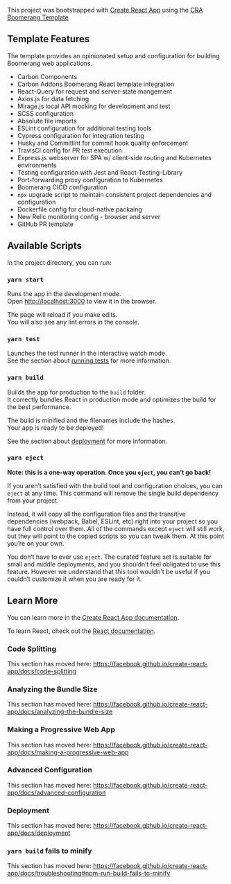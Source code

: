 This project was bootstrapped with [Create React App](https://github.com/facebook/create-react-app) using the [CRA Boomerang Template](https://github.com/boomerang-io/webapp-packages/tree/feature-cra-boomerang-template/packages/cra-template-boomerang)

## Template Features

The template provides an opinionated setup and configuration for building Boomerang web applications.

- Carbon Components
- Carbon Addons Boomerang React template integration
- React-Query for request and server-state mangement
- Axios.js for data fetching
- Mirage.js local API mocking for development and test
- SCSS configuration
- Absolute file imports
- ESLint configuration for additional testing tools
- Cypress configuration for integration testing
- Husky and Commitlint for commit hook quality enforcement
- TravisCI config for PR test execution
- Express.js webserver for SPA w/ client-side routing and Kubernetes environments
- Testing configuration with Jest and React-Testing-Library
- Port-forwarding proxy configuration to Kubernetes
- Boomerang CICD configuration
- `npx` upgrade script to maintain consistent project dependencies and configuration
- Dockerfile config for cloud-native packaing
- New Relic monitoring config - browser and server
- GitHub PR template

## Available Scripts

In the project directory, you can run:

### `yarn start`

Runs the app in the development mode.<br />
Open [http://localhost:3000](http://localhost:3000) to view it in the browser.

The page will reload if you make edits.<br />
You will also see any lint errors in the console.

### `yarn test`

Launches the test runner in the interactive watch mode.<br />
See the section about [running tests](https://facebook.github.io/create-react-app/docs/running-tests) for more information.

### `yarn build`

Builds the app for production to the `build` folder.<br />
It correctly bundles React in production mode and optimizes the build for the best performance.

The build is minified and the filenames include the hashes.<br />
Your app is ready to be deployed!

See the section about [deployment](https://facebook.github.io/create-react-app/docs/deployment) for more information.

### `yarn eject`

**Note: this is a one-way operation. Once you `eject`, you can’t go back!**

If you aren’t satisfied with the build tool and configuration choices, you can `eject` at any time. This command will remove the single build dependency from your project.

Instead, it will copy all the configuration files and the transitive dependencies (webpack, Babel, ESLint, etc) right into your project so you have full control over them. All of the commands except `eject` will still work, but they will point to the copied scripts so you can tweak them. At this point you’re on your own.

You don’t have to ever use `eject`. The curated feature set is suitable for small and middle deployments, and you shouldn’t feel obligated to use this feature. However we understand that this tool wouldn’t be useful if you couldn’t customize it when you are ready for it.

## Learn More

You can learn more in the [Create React App documentation](https://facebook.github.io/create-react-app/docs/getting-started).

To learn React, check out the [React documentation](https://reactjs.org/).

### Code Splitting

This section has moved here: https://facebook.github.io/create-react-app/docs/code-splitting

### Analyzing the Bundle Size

This section has moved here: https://facebook.github.io/create-react-app/docs/analyzing-the-bundle-size

### Making a Progressive Web App

This section has moved here: https://facebook.github.io/create-react-app/docs/making-a-progressive-web-app

### Advanced Configuration

This section has moved here: https://facebook.github.io/create-react-app/docs/advanced-configuration

### Deployment

This section has moved here: https://facebook.github.io/create-react-app/docs/deployment

### `yarn build` fails to minify

This section has moved here: https://facebook.github.io/create-react-app/docs/troubleshooting#npm-run-build-fails-to-minify
